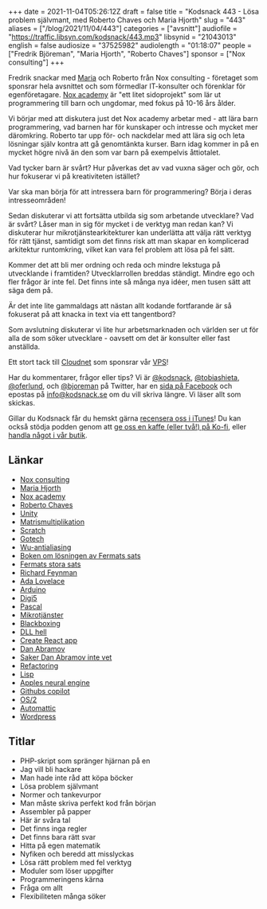 +++
date = 2021-11-04T05:26:12Z
draft = false
title = "Kodsnack 443 - Lösa problem självmant, med Roberto Chaves och Maria Hjorth"
slug = "443"
aliases = ["/blog/2021/11/04/443"]
categories = ["avsnitt"]
audiofile = "https://traffic.libsyn.com/kodsnack/443.mp3"
libsynid = "21043013"
english = false
audiosize = "37525982"
audiolength = "01:18:07"
people = ["Fredrik Björeman", "Maria Hjorth", "Roberto Chaves"]
sponsor = ["Nox consulting"]
+++

Fredrik snackar med [Maria](https://womengineer.org/intervju/maria-hjorth/2021/04/06/) och Roberto från Nox consulting - företaget som sponsrar hela avsnittet och som förmedlar IT-konsulter och förenklar för egenföretagare. [Nox academy](https://www.noxacademy.se/) är "ett litet sidoprojekt" som lär ut programmering till barn och ungdomar, med fokus på 10-16 års ålder.

Vi börjar med att diskutera just det Nox academy arbetar med - att lära barn programmering, vad barnen har för kunskaper och intresse och mycket mer däromkring. Roberto tar upp för- och nackdelar med att lära sig och leta lösningar själv kontra att gå genomtänkta kurser. Barn idag kommer in på en mycket högre nivå än den som var barn på exempelvis åttiotalet.

Vad tycker barn är svårt? Hur påverkas det av vad vuxna säger och gör, och hur fokuserar vi på kreativiteten istället?

Var ska man börja för att intressera barn för programmering? Börja i deras intresseområden!

Sedan diskuterar vi att fortsätta utbilda sig som arbetande utvecklare? Vad är svårt? Låser man in sig för mycket i de verktyg man redan kan? Vi diskuterar hur mikrotjänstearkitekturer kan underlätta att välja rätt verktyg för rätt tjänst, samtidigt som det finns risk att man skapar en komplicerad arkitektur runtomkring, vilket kan vara fel problem att lösa på fel sätt.

Kommer det att bli mer ordning och reda och mindre lekstuga på utvecklande i framtiden? Utvecklarrollen breddas ständigt. Mindre ego och fler frågor är inte fel. Det finns inte så många nya idéer, men tusen sätt att säga dem på.

Är det inte lite gammaldags att nästan allt kodande fortfarande är så fokuserat på att knacka in text via ett tangentbord?

Som avslutning diskuterar vi lite hur arbetsmarknaden och världen ser ut för alla de som söker utvecklare - oavsett om det är konsulter eller fast anställda.

Ett stort tack till [Cloudnet](https://www.cloudnet.se) som sponsrar vår [VPS](https://en.wikipedia.org/wiki/Virtual_private_server)!

Har du kommentarer, frågor eller tips? Vi är [@kodsnack](https://www.twitter.com/kodsnack), [@tobiashieta](https://www.twitter.com/tobiashieta), [@oferlund](https://www.twitter.com/oferlund), och [@bjoreman](https://www.twitter.com/bjoreman) på Twitter, har en [sida på Facebook](https://www.facebook.com/kodsnack) och epostas på [info@kodsnack.se](mailto:info@kodsnack.se) om du vill skriva längre. Vi läser allt som skickas.

Gillar du Kodsnack får du hemskt gärna [recensera oss i iTunes](https://itunes.apple.com/se/podcast/kodsnack/id561631498?l=en)! Du kan också stödja podden genom att <a href="https://ko-fi.com/kodsnack" rel="payment">ge oss en kaffe (eller två!) på Ko-fi</a>, eller [handla något i vår butik](https://shop.spreadshirt.se/kodsnack/).

## Länkar ##
* [Nox consulting](https://www.noxconsulting.se/)
* [Maria Hjorth](https://womengineer.org/intervju/maria-hjorth/2021/04/06/)
* [Nox academy](https://www.noxacademy.se/)
* [Roberto Chaves](http://tabi.se/eng_about.html)
* [Unity](https://en.wikipedia.org/wiki/Unity_%28game_engine%29)
* [Matrismultiplikation](https://en.wikipedia.org/wiki/Matrix_multiplication)
* [Scratch](https://en.wikipedia.org/wiki/Scratch_%28programming_language%29)
* [Gotech](https://www.noxconsulting.se/go-tech)
* [Wu-antialiasing](https://en.wikipedia.org/wiki/Xiaolin_Wu%27s_line_algorithm)
* [Boken om lösningen av Fermats sats](https://archive.org/details/fermatslasttheor00acz_pep)
* [Fermats stora sats](https://en.wikipedia.org/wiki/Fermat%27s_Last_Theorem)
* [Richard Feynman](https://en.wikipedia.org/wiki/Richard_Feynman)
* [Ada Lovelace](https://en.wikipedia.org/wiki/Ada_Lovelace)
* [Arduino](https://en.wikipedia.org/wiki/Arduino)
* [Digi5](https://www.digi5.se/)
* [Pascal](https://en.wikipedia.org/wiki/Pascal_%28programming_language%29)
* [Mikrotjänster](https://en.wikipedia.org/wiki/Microservices)
* [Blackboxing](https://en.wikipedia.org/wiki/Blackboxing)
* [DLL hell](https://en.wikipedia.org/wiki/DLL_Hell)
* [Create React app](https://create-react-app.dev/)
* [Dan Abramov](https://overreacted.io/)
* [Saker Dan Abramov inte vet](https://overreacted.io/things-i-dont-know-as-of-2018/)
* [Refactoring](https://en.wikipedia.org/wiki/Code_refactoring)
* [Lisp](https://en.wikipedia.org/wiki/Lisp_%28programming_language%29)
* [Apples neural engine](https://en.wikipedia.org/wiki/Apple_A11#Neural_Engine)
* [Githubs copilot](https://en.wikipedia.org/wiki/GitHub_Copilot)
* [OS/2](https://en.wikipedia.org/wiki/OS/2)
* [Automattic](https://en.wikipedia.org/wiki/Automattic)
* [Wordpress](https://en.wikipedia.org/wiki/WordPress)

## Titlar ##
* PHP-skript som spränger hjärnan på en
* Jag vill bli hackare
* Man hade inte råd att köpa böcker
* Lösa problem självmant
* Normer och tankevurpor
* Man måste skriva perfekt kod från början
* Assembler på papper
* Här är svåra tal
* Det finns inga regler
* Det finns bara rätt svar
* Hitta på egen matematik
* Nyfiken och beredd att misslyckas
* Lösa rätt problem med fel verktyg
* Moduler som löser uppgifter
* Programmeringens kärna
* Fråga om allt
* Flexibiliteten många söker